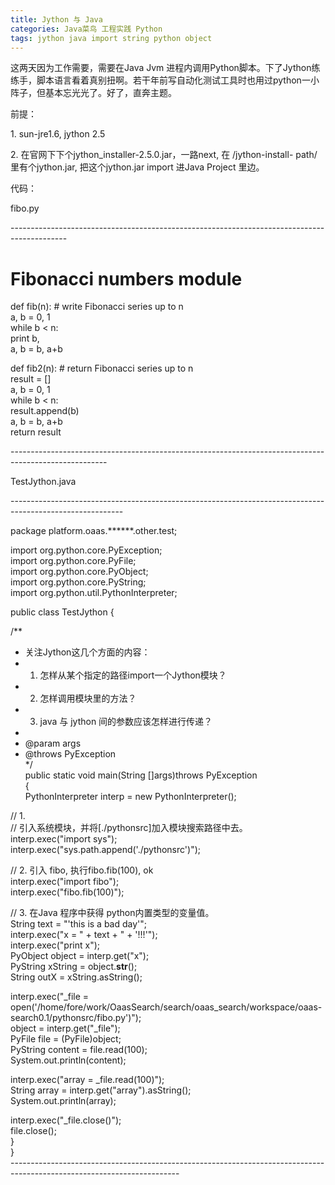 ```yaml
---
title: Jython 与 Java
categories: Java菜鸟 工程实践 Python
tags: jython java import string python object
---
```

这两天因为工作需要，需要在Java Jvm
进程内调用Python脚本。下了Jython练练手，脚本语言看着真别扭啊。若干年前写自动化测试工具时也用过python一小阵子，但基本忘光光了。好了，直奔主题。

前提：

1\. sun-jre1.6, jython 2.5

2\. 在官网下下个jython_installer-2.5.0.jar，一路next, 在 /jython-install-
path/里有个jython.jar, 把这个jython.jar import 进Java Project 里边。

代码：

fibo.py

\--------------------------------------------------------------------------------------------

# Fibonacci numbers module  
  
def fib(n): # write Fibonacci series up to n  
a, b = 0, 1  
while b < n:  
print b,  
a, b = b, a+b  
  
def fib2(n): # return Fibonacci series up to n  
result = []  
a, b = 0, 1  
while b < n:  
result.append(b)  
a, b = b, a+b  
return result

\------------------------------------------------------------------------------------------------------

TestJython.java

\----------------------------------------------------------------------------------------------------------

package platform.oaas.******.other.test;  
  
import org.python.core.PyException;  
import org.python.core.PyFile;  
import org.python.core.PyObject;  
import org.python.core.PyString;  
import org.python.util.PythonInterpreter;  
  
public class TestJython {  
  
/**  
* 关注Jython这几个方面的内容：  
* 1. 怎样从某个指定的路径import一个Jython模块？  
* 2. 怎样调用模块里的方法？  
* 3. java 与 jython 间的参数应该怎样进行传递？  
*   
* @param args  
* @throws PyException  
*/  
public static void main(String []args)throws PyException  
{  
PythonInterpreter interp = new PythonInterpreter();  
  
// 1.  
// 引入系统模块，并将[./pythonsrc]加入模块搜索路径中去。  
interp.exec("import sys");  
interp.exec("sys.path.append('./pythonsrc')");  
  
// 2. 引入 fibo, 执行fibo.fib(100), ok  
interp.exec("import fibo");  
interp.exec("fibo.fib(100)");  
  
// 3. 在Java 程序中获得 python内置类型的变量值。  
String text = "'this is a bad day'";  
interp.exec("x = " + text + " + '!!!'");  
interp.exec("print x");  
PyObject object = interp.get("x");  
PyString xString = object.__str__();  
String outX = xString.asString();  
  
interp.exec("_file =
open('/home/fore/work/OaasSearch/search/oaas_search/workspace/oaas-
search0.1/pythonsrc/fibo.py')");  
object = interp.get("_file");  
PyFile file = (PyFile)object;  
PyString content = file.read(100);  
System.out.println(content);  
  
interp.exec("array = _file.read(100)");  
String array = interp.get("array").asString();  
System.out.println(array);  
  
interp.exec("_file.close()");  
file.close();  
}  
}  
\------------------------------------------------------------------------------------------------------------------------

